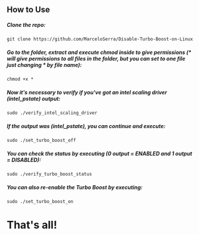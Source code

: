 ## How to Use

##### Clone the repo:
`git clone https://github.com/MarceloSerra/Disable-Turbo-Boost-on-Linux`

##### Go to the folder, extract and execute chmod inside to give permissions (_*_ will give permissions to all files in the folder, but you can set to one file just changing _*_ by file name):
`chmod +x *`

##### Now it's necessary to verify if you've got an intel scaling driver (**intel_pstate**) output:
`sudo ./verify_intel_scaling_driver`

##### If the output was (**intel_pstate**), you can continue and execute:
`sudo ./set_turbo_boost_off`

##### You can check the status by executing (_0_ output = ENABLED and _1_ output = DISABLED):
`sudo ./verify_turbo_boost_status`

##### You can also re-enable the Turbo Boost by executing:
`sudo ./set_turbo_boost_on`

# That's all!